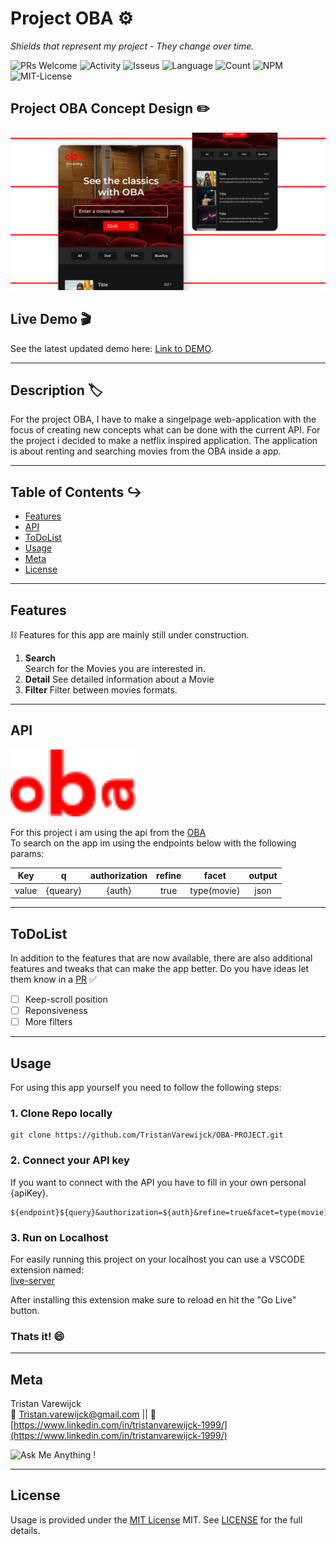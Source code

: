 # Project OBA :gear:

_Shields that represent my project - They change over time._

![PRs Welcome](https://img.shields.io/badge/PRs-welcome-brightgreen.svg?style=flat-square) ![Activity](https://img.shields.io/github/last-commit/TristanVarewijck/TechDefined) ![Isseus](https://img.shields.io/github/issues/TristanVarewijck/TechDefined) ![Language](https://img.shields.io/github/languages/top/TristanVarewijck/TechDefined) ![Count](https://img.shields.io/github/languages/count/TristanVarewijck/TechDefined?color=#a55eea) ![NPM](https://img.shields.io/npm/v/npm) ![MIT-License](https://img.shields.io/apm/l/vim-mode)

## Project OBA Concept Design :pencil2:

![TechDefined-concept-design](https://github.com/TristanVarewijck/OBA-PROJECT/blob/main/assets/images/concept-display.png)

## Live Demo :clapper:

See the latest updated demo here:
[Link to DEMO](https://tristanvarewijck.github.io/TechDefined/).

---

## Description :label:

For the project OBA, I have to make a singelpage web-application with the focus of creating new concepts what can be done with the current API. For the project i decided to make a netflix inspired application. The application is about renting and searching movies from the OBA inside a app.

---

## Table of Contents :arrow_right_hook:

- [Features](#features)
- [API](#api)
- [ToDoList](#todolist)
- [Usage](#Usage)
- [Meta](#meta)
- [License](#license)

---

## Features

:chains: Features for this app are mainly still under construction.

1. **Search** <br>
   Search for the Movies you are interested in.
2. **Detail**
   See detailed information about a Movie
3. **Filter**
   Filter between movies formats.

---

## API

<img src="https://github.com/TristanVarewijck/OBA-PROJECT/blob/main/assets/images/logo.png" alt="newsapi-logo" width="200px"/>

For this project i am using the api from the [OBA](https://www.oba.nl/) <br>
To search on the app im using the endpoints below with the following params:

|  Key  |    q     | authorization | refine |    facet    | output |
| :---: | :------: | :-----------: | :----: | :---------: | :----: |
| value | {queary} |    {auth}     |  true  | type(movie) |  json  |

---

## ToDoList

In addition to the features that are now available, there are also additional features and tweaks that can make the app better. Do you have ideas let them know in a [PR](https://github.com/TristanVarewijck/OBA-PROJECT/pulls) :white_check_mark:

- [ ] Keep-scroll position
- [ ] Reponsiveness
- [ ] More filters

---

## Usage

For using this app yourself you need to follow the following steps:

### 1. Clone Repo locally

```
git clone https://github.com/TristanVarewijck/OBA-PROJECT.git
```

### 2. Connect your API key

If you want to connect with the API you have to fill in your own personal {apiKey}.

```
${endpoint}${query}&authorization=${auth}&refine=true&facet=type(movie)&output=json}
```

### 3. Run on Localhost

For easily running this project on your localhost you can use a VSCODE extension named: <br>
[live-server](https://marketplace.visualstudio.com/items?itemName=ritwickdey.LiveServer)

After installing this extension make sure to reload en hit the "Go Live" button.

### Thats it! :smile:

---

## Meta

Tristan Varewijck <br>
:email: [Tristan.varewijck@gmail.com](Tristan.varewijck@gmail.com) ||
:large_blue_diamond: [https://www.linkedin.com/in/tristanvarewijck-1999/](https://www.linkedin.com/in/tristanvarewijck-1999/)

![Ask Me Anything !](https://img.shields.io/badge/Ask%20me-anything-1abc9c.svg)

---

## License

Usage is provided under the [MIT License](https://github.com/git/git-scm.com/blob/master/MIT-LICENSE.txt) MIT. See [LICENSE](https://github.com/TristanVarewijck/TechDefined/blob/master/LICENSE) for the full details.
